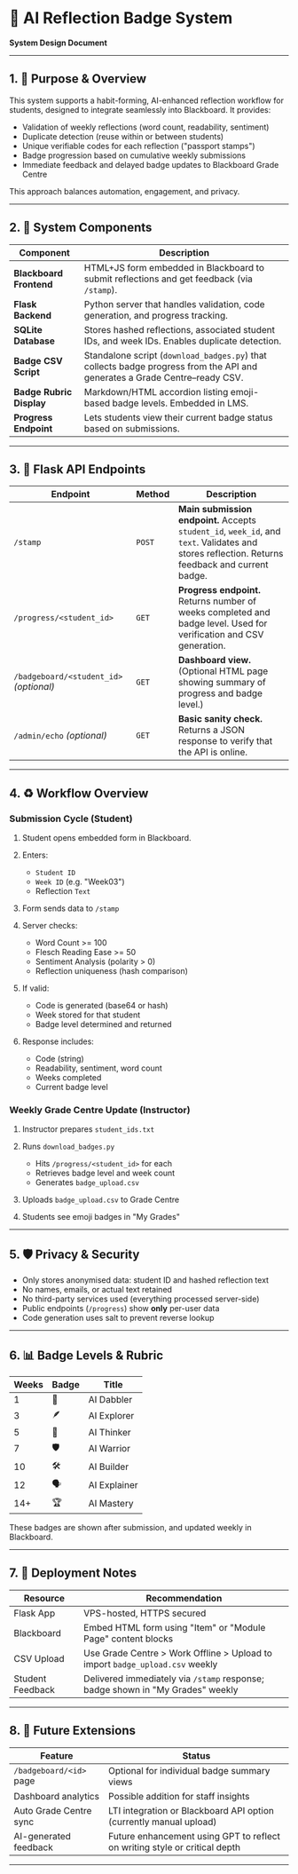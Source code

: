 # 🧠 AI Reflection Badge System

**System Design Document**

---

## 1. 🎯 Purpose & Overview

This system supports a habit-forming, AI-enhanced reflection workflow for students, designed to integrate seamlessly into Blackboard. It provides:

* Validation of weekly reflections (word count, readability, sentiment)
* Duplicate detection (reuse within or between students)
* Unique verifiable codes for each reflection ("passport stamps")
* Badge progression based on cumulative weekly submissions
* Immediate feedback and delayed badge updates to Blackboard Grade Centre

This approach balances automation, engagement, and privacy.

---

## 2. 🧰 System Components

| Component                | Description                                                                                                                |
| ------------------------ | -------------------------------------------------------------------------------------------------------------------------- |
| **Blackboard Frontend**  | HTML+JS form embedded in Blackboard to submit reflections and get feedback (via `/stamp`).                                 |
| **Flask Backend**        | Python server that handles validation, code generation, and progress tracking.                                             |
| **SQLite Database**      | Stores hashed reflections, associated student IDs, and week IDs. Enables duplicate detection.                              |
| **Badge CSV Script**     | Standalone script (`download_badges.py`) that collects badge progress from the API and generates a Grade Centre–ready CSV. |
| **Badge Rubric Display** | Markdown/HTML accordion listing emoji-based badge levels. Embedded in LMS.                                                 |
| **Progress Endpoint**    | Lets students view their current badge status based on submissions.                                                        |

---

## 3. 🔌 Flask API Endpoints

| Endpoint                                | Method | Description                                                                                                                                     |
| --------------------------------------- | ------ | ----------------------------------------------------------------------------------------------------------------------------------------------- |
| `/stamp`                                | `POST` | **Main submission endpoint.** Accepts `student_id`, `week_id`, and `text`. Validates and stores reflection. Returns feedback and current badge. |
| `/progress/<student_id>`                | `GET`  | **Progress endpoint.** Returns number of weeks completed and badge level. Used for verification and CSV generation.                             |
| `/badgeboard/<student_id>` *(optional)* | `GET`  | **Dashboard view.** (Optional HTML page showing summary of progress and badge level.)                                                           |
| `/admin/echo` *(optional)*              | `GET`  | **Basic sanity check.** Returns a JSON response to verify that the API is online.                                                               |

---

## 4. ♻️ Workflow Overview

### Submission Cycle (Student)

1. Student opens embedded form in Blackboard.
2. Enters:

   * `Student ID`
   * `Week ID` (e.g. "Week03")
   * Reflection `Text`
3. Form sends data to `/stamp`
4. Server checks:

   * Word Count >= 100
   * Flesch Reading Ease >= 50
   * Sentiment Analysis (polarity > 0)
   * Reflection uniqueness (hash comparison)
5. If valid:

   * Code is generated (base64 or hash)
   * Week stored for that student
   * Badge level determined and returned
6. Response includes:

   * Code (string)
   * Readability, sentiment, word count
   * Weeks completed
   * Current badge level

### Weekly Grade Centre Update (Instructor)

1. Instructor prepares `student_ids.txt`
2. Runs `download_badges.py`

   * Hits `/progress/<student_id>` for each
   * Retrieves badge level and week count
   * Generates `badge_upload.csv`
3. Uploads `badge_upload.csv` to Grade Centre
4. Students see emoji badges in "My Grades"

---

## 5. 🛡️ Privacy & Security

* Only stores anonymised data: student ID and hashed reflection text
* No names, emails, or actual text retained
* No third-party services used (everything processed server-side)
* Public endpoints (`/progress`) show **only** per-user data
* Code generation uses salt to prevent reverse lookup

---

## 6. 📊 Badge Levels & Rubric

| Weeks | Badge | Title        |
| ----- | ----- | ------------ |
| 1     | 🧪    | AI Dabbler   |
| 3     | 🪶    | AI Explorer  |
| 5     | 🧠    | AI Thinker   |
| 7     | 🛡️   | AI Warrior   |
| 10    | 🛠️   | AI Builder   |
| 12    | 🗣️   | AI Explainer |
| 14+   | 🏆    | AI Mastery   |

These badges are shown after submission, and updated weekly in Blackboard.

---

## 7. 🔧 Deployment Notes

| Resource         | Recommendation                                                                 |
| ---------------- | ------------------------------------------------------------------------------ |
| Flask App        | VPS-hosted, HTTPS secured                                                      |
| Blackboard       | Embed HTML form using "Item" or "Module Page" content blocks                   |
| CSV Upload       | Use Grade Centre > Work Offline > Upload to import `badge_upload.csv` weekly   |
| Student Feedback | Delivered immediately via `/stamp` response; badge shown in "My Grades" weekly |

---

## 8. 🚀 Future Extensions

| Feature                 | Status                                                                     |
| ----------------------- | -------------------------------------------------------------------------- |
| `/badgeboard/<id>` page | Optional for individual badge summary views                                |
| Dashboard analytics     | Possible addition for staff insights                                       |
| Auto Grade Centre sync  | LTI integration or Blackboard API option (currently manual upload)         |
| AI-generated feedback   | Future enhancement using GPT to reflect on writing style or critical depth |

---
